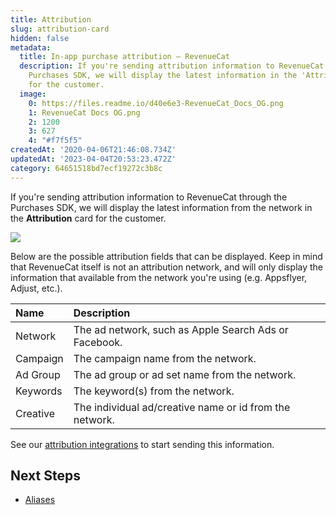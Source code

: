 ```yaml
---
title: Attribution
slug: attribution-card
hidden: false
metadata:
  title: In-app purchase attribution – RevenueCat
  description: If you're sending attribution information to RevenueCat through the
    Purchases SDK, we will display the latest information in the 'Attribution' card
    for the customer.
  image:
    0: https://files.readme.io/d40e6e3-RevenueCat_Docs_OG.png
    1: RevenueCat Docs OG.png
    2: 1200
    3: 627
    4: "#f7f5f5"
createdAt: '2020-04-06T21:46:08.734Z'
updatedAt: '2023-04-04T20:53:23.472Z'
category: 64651518bd7ecf19272c3b8c
---
```

If you're sending attribution information to RevenueCat through the Purchases SDK, we will display the latest information from the network in the **Attribution** card for the customer. 

![](https://files.readme.io/818535d-app.revenuecat.com_customers_aec1bada_15343510_5.png)



Below are the possible attribution fields that can be displayed. Keep in mind that RevenueCat itself is not an attribution network, and will only display the information that available from the network you're using (e.g. Appsflyer, Adjust, etc.).

| Name     | Description                                             |
| :------- | :------------------------------------------------------ |
| Network  | The ad network, such as Apple Search Ads or Facebook.   |
| Campaign | The campaign name from the network.                     |
| Ad Group | The ad group or ad set name from the network.           |
| Keywords | The keyword(s) from the network.                        |
| Creative | The individual ad/creative name or id from the network. |

See our [attribution integrations](doc:attribution) to start sending this information.

## Next Steps

- [Aliases ](doc:aliases-card)